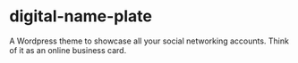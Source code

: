 digital-name-plate
==================

A Wordpress theme to showcase all your social networking accounts. Think of it as an online business card.